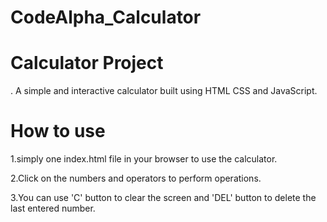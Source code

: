 # CodeAlpha_Calculator  
# Calculator Project
. A simple and interactive calculator built using HTML CSS and JavaScript.
# How to use
1.simply one index.html file in your browser to use the calculator.

2.Click on the numbers and operators to perform operations.

3.You can use 'C' button to clear the screen and 'DEL' button to delete the last entered number.
